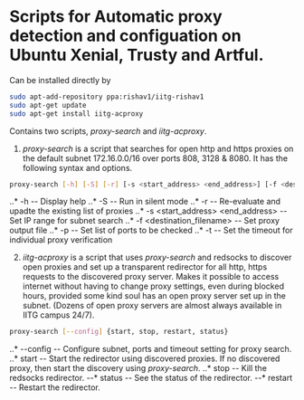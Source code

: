# Scripts for Automatic proxy detection and configuation on Ubuntu Xenial, Trusty and Artful.

Can be installed directly by

```bash
sudo apt-add-repository ppa:rishav1/iitg-rishav1
sudo apt-get update
sudo apt-get install iitg-acproxy
```

Contains two scripts, *proxy-search* and *iitg-acproxy*.

1. *proxy-search* is a script that searches for open http and https proxies on the default subnet 172.16.0.0/16 over ports 808, 3128 & 8080. It has the following syntax and options.

```bash
proxy-search [-h] [-S] [-r] [-s <start_address> <end_address>] [-f <destination_filename>] [-p <ports>] [-t <timeout>]
```

..* -h                                -- Display help
..* -S                                -- Run in silent mode
..* -r                                -- Re-evaluate and upadte the existing list of proxies
..* -s <start_address> <end_address>  -- Set IP range for subnet search
..* -f <destination_filename>         -- Set proxy output file
..* -p <ports>                        -- Set list of ports to be checked
..* -t <timeout>                      -- Set the timeout for individual proxy verification
 
2. *iitg-acproxy* is a script that uses *proxy-search* and redsocks to discover open proxies and set up a transparent redirector for all http, https requests to the discovered proxy server.
Makes it possible to access internet without having to change proxy settings, even during blocked hours, provided some kind soul has an open proxy server set up in the subnet. (Dozens of open
proxy servers are almost always available in IITG campus 24/7).

```bash
proxy-search [--config] {start, stop, restart, status}
```

..* --config		-- Configure subnet, ports and timeout setting for proxy search.
..* start		-- Start the redirector using discovered proxies. If no discovered proxy, then start the discovery using *proxy-search*.
..* stop		-- Kill the redsocks redirector.
--* status		-- See the status of the redirector.
--* restart		-- Restart the redirector.
